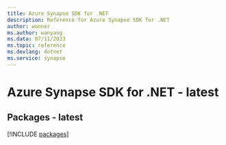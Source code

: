 ```yaml
---
title: Azure Synapse SDK for .NET
description: Reference for Azure Synapse SDK for .NET
author: wonner
ms.author: wanyang
ms.data: 07/11/2023
ms.topic: reference
ms.devlang: dotnet
ms.service: synapse
---
```

# Azure Synapse SDK for .NET - latest
## Packages - latest
[!INCLUDE [packages](synapse-index.md)]